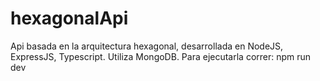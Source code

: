 # hexagonalApi
Api basada en la arquitectura hexagonal, desarrollada en NodeJS, ExpressJS, Typescript. Utiliza MongoDB.
Para ejecutarla correr:
npm run dev
